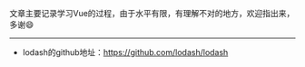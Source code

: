 文章主要记录学习Vue的过程，由于水平有限，有理解不对的地方，欢迎指出来，多谢:smile:

---


* lodash的github地址：https://github.com/lodash/lodash